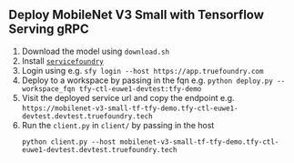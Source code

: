 Deploy MobileNet V3 Small with Tensorflow Serving gRPC
---

1. Download the model using `download.sh`
2. Install [`servicefoundry`](https://pypi.org/project/servicefoundry/)
3. Login using e.g. `sfy login --host https://app.truefoundry.com`
4. Deploy to a workspace by passing in the fqn e.g. `python deploy.py --workspace_fqn tfy-ctl-euwe1-devtest:tfy-demo`
5. Visit the deployed service url and copy the endpoint e.g.
   `https://mobilenet-v3-small-tf-tfy-demo.tfy-ctl-euwe1-devtest.devtest.truefoundry.tech`
5. Run the `client.py` in `client/` by passing in the host
   ```shell
   python client.py --host mobilenet-v3-small-tf-tfy-demo.tfy-ctl-euwe1-devtest.devtest.truefoundry.tech
   ```

